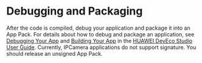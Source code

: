 # Debugging and Packaging<a name="EN-US_TOPIC_0000001055527640"></a>

After the code is compiled, debug your application and package it into an App Pack. For details about how to debug and package an application, see  [Debugging Your App](https://developer.harmonyos.com/en/docs/documentation/doc-guides/ide_debug_device-0000001053822404)  and  [Building Your App](https://developer.harmonyos.com/en/docs/documentation/doc-guides/build_overview-0000001055075201)  in the  [HUAWEI DevEco Studio User Guide](https://developer.harmonyos.com/en/docs/documentation/doc-guides/tools_overview-0000001053582387). Currently, IPCamera applications do not support signature. You should release an unsigned App Pack.

